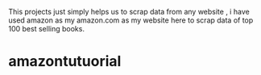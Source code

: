 This projects just simply helps us to scrap data from any website , i have used amazon as my amazon.com as my website here to scrap data of top 100 best selling books.
# amazontutuorial
